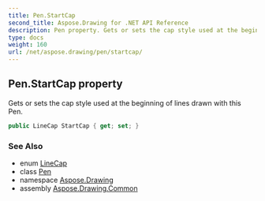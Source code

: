 ```yaml
---
title: Pen.StartCap
second_title: Aspose.Drawing for .NET API Reference
description: Pen property. Gets or sets the cap style used at the beginning of lines drawn with this Pen
type: docs
weight: 160
url: /net/aspose.drawing/pen/startcap/
---
```

## Pen.StartCap property

Gets or sets the cap style used at the beginning of lines drawn with this Pen.

```csharp
public LineCap StartCap { get; set; }
```

### See Also

* enum [LineCap](../../../aspose.drawing.drawing2d/linecap/)
* class [Pen](../)
* namespace [Aspose.Drawing](../../pen/)
* assembly [Aspose.Drawing.Common](../../../)


